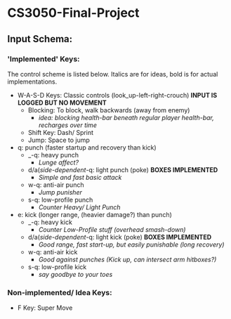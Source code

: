 # CS3050-Final-Project

## Input Schema:
### 'Implemented' Keys:
The control scheme is listed below. Italics are for ideas, bold is for actual implementations.
- W-A-S-D Keys: Classic controls (look_up-left-right-crouch) **INPUT IS LOGGED BUT NO MOVEMENT**
    - Blocking: To block, walk backwards (away from enemy)
      - *idea: blocking health-bar beneath regular player health-bar, recharges over time* 
    - Shift Key: Dash/ Sprint
    - Jump: Space to jump
- q: punch (faster startup and recovery than kick)
    - _-q: heavy punch
      - *Lunge affect?*
    - d/a(_side-dependent_-q: light punch (poke) **BOXES IMPLEMENTED**
      - *Simple and fast basic attack*
    - w-q: anti-air punch
      - *Jump punisher*
    - s-q: low-profile punch
      - *Counter Heavy/ Light Punch*
- e: kick (longer range, (heavier damage?) than punch)
    - _-q: heavy kick
      - *Counter Low-Profile stuff (overhead smash-down)*
    - d/a(_side-dependent_-q: light kick (poke) **BOXES IMPLEMENTED**
      - *Good range, fast start-up, but easily punishable (long recovery)*
    - w-q: anti-air kick
      - *Good against punches (Kick up, can intersect arm hitboxes?)*
    - s-q: low-profile kick
      - *say goodbye to your toes*

### Non-implemented/ Idea Keys:
- F Key: Super Move



